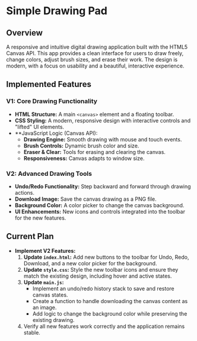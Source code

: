 # Simple Drawing Pad

## Overview

A responsive and intuitive digital drawing application built with the HTML5 Canvas API. This app provides a clean interface for users to draw freely, change colors, adjust brush sizes, and erase their work. The design is modern, with a focus on usability and a beautiful, interactive experience.

## Implemented Features

### V1: Core Drawing Functionality

*   **HTML Structure:** A main `<canvas>` element and a floating toolbar.
*   **CSS Styling:** A modern, responsive design with interactive controls and "lifted" UI elements.
*   **JavaScript Logic (Canvas API):
    *   **Drawing Engine:** Smooth drawing with mouse and touch events.
    *   **Brush Controls:** Dynamic brush color and size.
    *   **Eraser & Clear:** Tools for erasing and clearing the canvas.
    *   **Responsiveness:** Canvas adapts to window size.

### V2: Advanced Drawing Tools

*   **Undo/Redo Functionality:** Step backward and forward through drawing actions.
*   **Download Image:** Save the canvas drawing as a PNG file.
*   **Background Color:** A color picker to change the canvas background.
*   **UI Enhancements:** New icons and controls integrated into the toolbar for the new features.

## Current Plan

*   **Implement V2 Features:**
    1.  **Update `index.html`:** Add new buttons to the toolbar for Undo, Redo, Download, and a new color picker for the background.
    2.  **Update `style.css`:** Style the new toolbar icons and ensure they match the existing design, including hover and active states.
    3.  **Update `main.js`:**
        *   Implement an undo/redo history stack to save and restore canvas states.
        *   Create a function to handle downloading the canvas content as an image.
        *   Add logic to change the background color while preserving the existing drawing.
    4.  Verify all new features work correctly and the application remains stable.